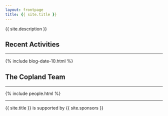 ```yaml
---
layout: frontpage
title: {{ site.title }}
---
```


{{ site.description }}

## Recent Activities
-----

{% include blog-date-10.html %}

## The Copland Team
-----

{% include people.html %}

-----

{{ site.title }} is supported by {{ site.sponsors }}
